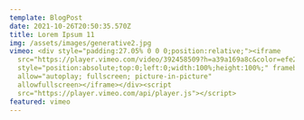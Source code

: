 ```yaml
---
template: BlogPost
date: 2021-10-26T20:50:35.570Z
title: Lorem Ipsum 11
img: /assets/images/generative2.jpg
vimeo: <div style="padding:27.05% 0 0 0;position:relative;"><iframe
  src="https://player.vimeo.com/video/392458509?h=a39a169a8c&color=efe200&title=0&byline=0&portrait=0"
  style="position:absolute;top:0;left:0;width:100%;height:100%;" frameborder="0"
  allow="autoplay; fullscreen; picture-in-picture"
  allowfullscreen></iframe></div><script
  src="https://player.vimeo.com/api/player.js"></script>
featured: vimeo
---
```

